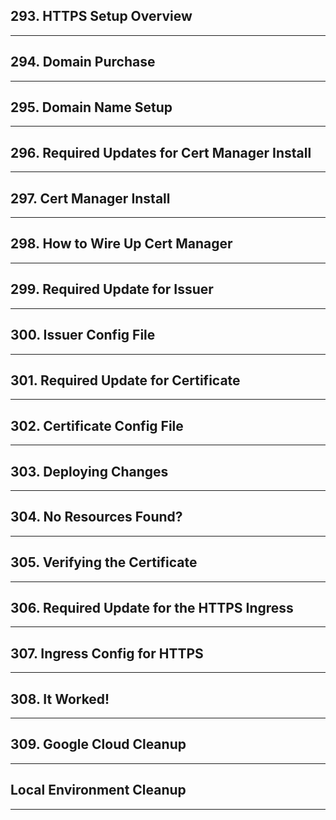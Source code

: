 ## 293. HTTPS Setup Overview

***

## 294. Domain Purchase

***

## 295. Domain Name Setup

***

## 296. Required Updates for Cert Manager Install

***

## 297. Cert Manager Install

***

## 298. How to Wire Up Cert Manager

***

## 299. Required Update for Issuer

***

## 300. Issuer Config File

***

## 301. Required Update for Certificate

***

## 302. Certificate Config File

***

## 303. Deploying Changes

***

## 304. No Resources Found?

***

## 305. Verifying the Certificate

***

## 306. Required Update for the HTTPS Ingress

***

## 307. Ingress Config for HTTPS

***

## 308. It Worked!

***

## 309. Google Cloud Cleanup

***

## Local Environment Cleanup

***
 
